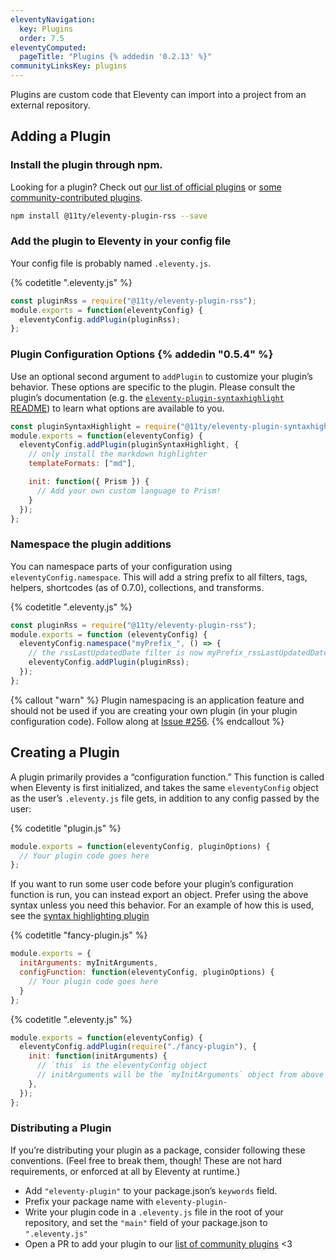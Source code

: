 ```yaml
---
eleventyNavigation:
  key: Plugins
  order: 7.5
eleventyComputed:
  pageTitle: "Plugins {% addedin '0.2.13' %}"
communityLinksKey: plugins
---
```

Plugins are custom code that Eleventy can import into a project from an external repository.

## Adding a Plugin

### Install the plugin through npm.

Looking for a plugin? Check out [our list of official plugins](/docs/plugins/official/) or [some community-contributed plugins](/docs/plugins/community/).

```bash
npm install @11ty/eleventy-plugin-rss --save
```

### Add the plugin to Eleventy in your config file

Your config file is probably named `.eleventy.js`.

{% codetitle ".eleventy.js" %}

```js
const pluginRss = require("@11ty/eleventy-plugin-rss");
module.exports = function(eleventyConfig) {
  eleventyConfig.addPlugin(pluginRss);
};
```

### Plugin Configuration Options {% addedin "0.5.4" %}

Use an optional second argument to `addPlugin` to customize your plugin’s behavior. These options are specific to the plugin. Please consult the plugin’s documentation (e.g. the [`eleventy-plugin-syntaxhighlight` README](https://github.com/11ty/eleventy-plugin-syntaxhighlight/blob/master/README.md)) to learn what options are available to you.

```js
const pluginSyntaxHighlight = require("@11ty/eleventy-plugin-syntaxhighlight");
module.exports = function(eleventyConfig) {
  eleventyConfig.addPlugin(pluginSyntaxHighlight, {
    // only install the markdown highlighter
    templateFormats: ["md"],

    init: function({ Prism }) {
      // Add your own custom language to Prism!
    }
  });
};
```

### Namespace the plugin additions

You can namespace parts of your configuration using `eleventyConfig.namespace`. This will add a string prefix to all filters, tags, helpers, shortcodes (as of 0.7.0), collections, and transforms.

{% codetitle ".eleventy.js" %}

```js
const pluginRss = require("@11ty/eleventy-plugin-rss");
module.exports = function (eleventyConfig) {
  eleventyConfig.namespace("myPrefix_", () => {
    // the rssLastUpdatedDate filter is now myPrefix_rssLastUpdatedDate
    eleventyConfig.addPlugin(pluginRss);
  });
};
```

{% callout "warn" %}
Plugin namespacing is an application feature and should not be used if you are creating your own plugin (in your plugin configuration code). Follow along at <a href="https://github.com/11ty/eleventy/issues/256">Issue #256</a>.
{% endcallout %}


## Creating a Plugin

A plugin primarily provides a “configuration function.” This function is called when Eleventy is first initialized, and takes the same `eleventyConfig` object as the user’s `.eleventy.js` file gets, in addition to any config passed by the user:

{% codetitle "plugin.js" %}

```js
module.exports = function(eleventyConfig, pluginOptions) {
  // Your plugin code goes here
};
```

If you want to run some user code before your plugin’s configuration function is run, you can instead export an object. Prefer using the above syntax unless you need this behavior. For an example of how this is used, see the [syntax highlighting plugin](https://github.com/11ty/eleventy-plugin-syntaxhighlight/blob/23761d7fd54de0312040520175959327b1a0ab9b/.eleventy.js#L10)

{% codetitle "fancy-plugin.js" %}

```js
module.exports = {
  initArguments: myInitArguments,
  configFunction: function(eleventyConfig, pluginOptions) {
    // Your plugin code goes here
  }
};
```

{% codetitle ".eleventy.js" %}

```js
module.exports = function(eleventyConfig) {
  eleventyConfig.addPlugin(require("./fancy-plugin"), {
    init: function(initArguments) {
      // `this` is the eleventyConfig object
      // initArguments will be the `myInitArguments` object from above
    },
  });
};
```

### Distributing a Plugin

If you’re distributing your plugin as a package, consider following these conventions. (Feel free to break them, though! These are not hard requirements, or enforced at all by Eleventy at runtime.)

- Add `"eleventy-plugin"` to your package.json’s `keywords` field.
- Prefix your package name with `eleventy-plugin-`
- Write your plugin code in a `.eleventy.js` file in the root of your repository, and set the `"main"` field of your package.json to `".eleventy.js"`
- Open a PR to add your plugin to our [list of community plugins](https://github.com/11ty/11ty-website/tree/master/src/_data/plugins) <3
